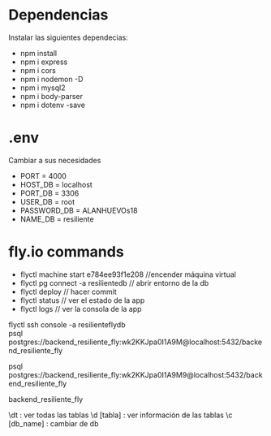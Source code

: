 # Dependencias
Instalar las siguientes dependecias:
- npm install
- npm i express
- npm i cors
- npm i nodemon -D
- npm i mysql2
- npm i body-parser
- npm i dotenv -save

# .env
Cambiar a sus necesidades
- PORT = 4000
- HOST_DB = localhost
- PORT_DB = 3306
- USER_DB = root
- PASSWORD_DB = ALANHUEVOs18
- NAME_DB = resiliente


# fly.io commands 
- flyctl machine start e784ee93f1e208 //encender máquina virtual
- flyctl pg connect -a resilientedb  // abrir entorno de la db
- flyctl deploy                       // hacer commit  
- flyctl status                       // ver el estado de la app
- flyctl logs                         // ver la consola de la app 

flyctl ssh console -a resilienteflydb  
psql postgres://backend_resiliente_fly:wk2KKJpa0I1A9M@localhost:5432/backend_resiliente_fly

psql postgres://backend_resiliente_fly:wk2KKJpa0I1A9M9@localhost:5432/backend_resiliente_fly

backend_resiliente_fly

\dt  : ver todas las tablas
\d [tabla] :  ver información de las tablas 
\c [db_name] : cambiar de db